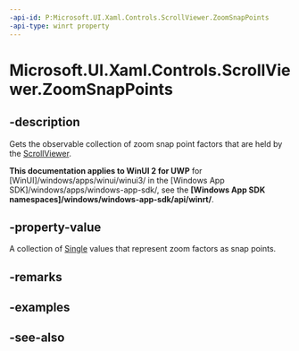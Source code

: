 ```yaml
---
-api-id: P:Microsoft.UI.Xaml.Controls.ScrollViewer.ZoomSnapPoints
-api-type: winrt property
---
```


<!-- Property syntax
public Windows.Foundation.Collections.IVector<float> ZoomSnapPoints { get; }
-->

# Microsoft.UI.Xaml.Controls.ScrollViewer.ZoomSnapPoints

## -description
Gets the observable collection of zoom snap point factors that are held by the [ScrollViewer](scrollviewer.md).

**This documentation applies to WinUI 2 for UWP** for [WinUI]/windows/apps/winui/winui3/ in the [Windows App SDK]/windows/apps/windows-app-sdk/, see the **[Windows App SDK namespaces]/windows/windows-app-sdk/api/winrt/**.

## -property-value
A collection of [Single](/dotnet/api/system.single?view=dotnet-uwp-10.0&preserve-view=true) values that represent zoom factors as snap points.


<!--Not going to author XAML for this on basis of not a good scenario.-->

## -remarks

## -examples

## -see-also

